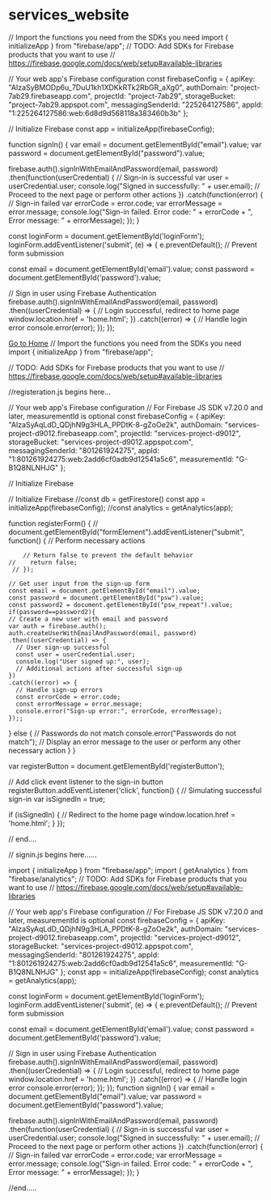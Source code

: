 # services_website
// Import the functions you need from the SDKs you need
import { initializeApp } from "firebase/app";
// TODO: Add SDKs for Firebase products that you want to use
// https://firebase.google.com/docs/web/setup#available-libraries

// Your web app's Firebase configuration
const firebaseConfig = {
  apiKey: "AIzaSyBMODp6u_7DuU1kh1XDKkRTk2RbGR_aXg0",
  authDomain: "project-7ab29.firebaseapp.com",
  projectId: "project-7ab29",
  storageBucket: "project-7ab29.appspot.com",
  messagingSenderId: "225264127586",
  appId: "1:225264127586:web:6d8d9d568118a383460b3b"
};

// Initialize Firebase
const app = initializeApp(firebaseConfig);

function signIn()
{
  var email = document.getElementById("email").value;
  var password = document.getElementById("password").value;

  firebase.auth().signInWithEmailAndPassword(email, password)
    .then(function(userCredential) {
      // Sign-in is successful
      var user = userCredential.user;
      console.log("Signed in successfully: " + user.email);
      // Proceed to the next page or perform other actions
    })
    .catch(function(error) {
      // Sign-in failed
      var errorCode = error.code;
      var errorMessage = error.message;
      console.log("Sign-in failed. Error code: " + errorCode + ", Error message: " + errorMessage);
    });
}


const loginForm = document.getElementById('loginForm');
loginForm.addEventListener('submit', (e) => {
  e.preventDefault(); // Prevent form submission

  const email = document.getElementById('email').value;
  const password = document.getElementById('password').value;

  // Sign in user using Firebase Authentication
  firebase.auth().signInWithEmailAndPassword(email, password)
    .then((userCredential) => {
      // Login successful, redirect to home page
      window.location.href = 'home.html';
    })
    .catch((error) => {
      // Handle login error
      console.error(error);
    });
});


<a href="home.html">Go to Home</a>
// Import the functions you need from the SDKs you need
import { initializeApp } from "firebase/app";

// TODO: Add SDKs for Firebase products that you want to use
// https://firebase.google.com/docs/web/setup#available-libraries

//registeration.js begins here...



// Your web app's Firebase configuration
// For Firebase JS SDK v7.20.0 and later, measurementId is optional
const firebaseConfig = {
  apiKey: "AIzaSyAqLdD_QDjhN9g3HLA_PPDtK-8-gZoOe2k",
  authDomain: "services-project-d9012.firebaseapp.com",
  projectId: "services-project-d9012",
  storageBucket: "services-project-d9012.appspot.com",
  messagingSenderId: "801261924275",
  appId: "1:801261924275:web:2add6cf0adb9d12541a5c6",
  measurementId: "G-B1Q8NLNHJG"
};

// Initialize Firebase


// Initialize Firebase
//const db = getFirestore()
const app = initializeApp(firebaseConfig);
//const analytics = getAnalytics(app);


function registerForm() {
   // document.getElementById("formElement").addEventListener("submit", function() {
        // Perform necessary actions
      
        // Return false to prevent the default behavior
    //    return false;
     // });
  
    // Get user input from the sign-up form
    const email = document.getElementById("email").value;
    const password = document.getElementById("psw").value;
    const password2 = document.getElementById("psw_repeat").value;
    if(password==password2){
    // Create a new user with email and password
    var auth = firebase.auth();
    auth.createUserWithEmailAndPassword(email, password)
    .then((userCredential) => {
      // User sign-up successful
      const user = userCredential.user;
      console.log("User signed up:", user);
      // Additional actions after successful sign-up
    })
    .catch((error) => {
      // Handle sign-up errors
      const errorCode = error.code;
      const errorMessage = error.message;
      console.error("Sign-up error:", errorCode, errorMessage);
    });;
}
else {
    // Passwords do not match
    console.error("Passwords do not match");
    // Display an error message to the user or perform any other necessary action
  }
  }

  
var registerButton = document.getElementById('registerButton');

// Add click event listener to the sign-in button
registerButton.addEventListener('click', function() {
  // Simulating successful sign-in
  var isSignedIn = true;

  if (isSignedIn) {
    // Redirect to the home page
    window.location.href = 'home.html';
  }
});

// end....


// signin.js begins here......


import { initializeApp } from "firebase/app";
import { getAnalytics } from "firebase/analytics";
// TODO: Add SDKs for Firebase products that you want to use
// https://firebase.google.com/docs/web/setup#available-libraries

// Your web app's Firebase configuration
// For Firebase JS SDK v7.20.0 and later, measurementId is optional
const firebaseConfig = {
  apiKey: "AIzaSyAqLdD_QDjhN9g3HLA_PPDtK-8-gZoOe2k",
  authDomain: "services-project-d9012.firebaseapp.com",
  projectId: "services-project-d9012",
  storageBucket: "services-project-d9012.appspot.com",
  messagingSenderId: "801261924275",
  appId: "1:801261924275:web:2add6cf0adb9d12541a5c6",
  measurementId: "G-B1Q8NLNHJG"
};
const app = initializeApp(firebaseConfig);
const analytics = getAnalytics(app);

const loginForm = document.getElementById('loginForm');
loginForm.addEventListener('submit', (e) => {
  e.preventDefault(); // Prevent form submission

  const email = document.getElementById('email').value;
  const password = document.getElementById('password').value;

  // Sign in user using Firebase Authentication
  firebase.auth().signInWithEmailAndPassword(email, password)
    .then((userCredential) => {
      // Login successful, redirect to home page
      window.location.href = 'home.html';
    })
    .catch((error) => {
      // Handle login error
      console.error(error);
    });
});
function signIn()
{
  var email = document.getElementById("email").value;
  var password = document.getElementById("password").value;

  firebase.auth().signInWithEmailAndPassword(email, password)
    .then(function(userCredential) {
      // Sign-in is successful
      var user = userCredential.user;
      console.log("Signed in successfully: " + user.email);
      // Proceed to the next page or perform other actions
    })
    .catch(function(error) {
      // Sign-in failed
      var errorCode = error.code;
      var errorMessage = error.message;
      console.log("Sign-in failed. Error code: " + errorCode + ", Error message: " + errorMessage);
    });
}

//end.....
